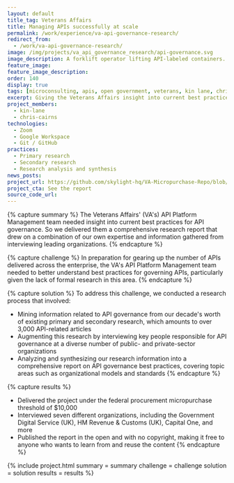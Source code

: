 ```yaml
---
layout: default
title_tag: Veterans Affairs
title: Managing APIs successfully at scale
permalink: /work/experience/va-api-governance-research/
redirect_from:
  - /work/va-api-governance-research/
image: /img/projects/va_api_governance_research/api-governance.svg
image_description: A forklift operator lifting API-labeled containers.
feature_image:
feature_image_description:
order: 140
display: true
tags: [microconsulting, apis, open government, veterans, kin lane, chris cairns]
excerpt: Giving the Veterans Affairs insight into current best practices for governing APIs across the enterprise.
project_members:
  - kin-lane
  - chris-cairns
technologies:
  - Zoom
  - Google Workspace
  - Git / GitHub
practices:
  - Primary research
  - Secondary research
  - Research analysis and synthesis
news_posts:
project_url: https://github.com/skylight-hq/VA-Micropurchase-Repo/blob/master/2018-06-06_Governance_%20Models_in_Public_and_Private_Sector/Deliverables/Skylight/skylight_api_governance_research_report.md
project_cta: See the report
source_code_url:
---
```


{% capture summary %}
The Veterans Affairs' (VA's) API Platform Management team needed insight
into current best practices for API governance. So we delivered them a
comprehensive research report that drew on a combination of our own
expertise and information gathered from interviewing
leading organizations.
{% endcapture %}

{% capture challenge %}
In preparation for gearing up the number of APIs delivered across the
enterprise, the VA's API Platform Management team needed to better
understand best practices for governing APIs, particularly given the
lack of formal research in this area.
{% endcapture %}

{% capture solution %}
To address this challenge, we conducted a research process that involved:

- Mining information related to API governance from our decade's worth of
existing primary and secondary research, which amounts to over 3,000
API-related articles
- Augmenting this research by interviewing key people responsible for
API governance at a diverse number of public- and private-sector organizations
- Analyzing and synthesizing our research information into a comprehensive
report on API governance best practices, covering topic areas such as
organizational models and standards
{% endcapture %}

{% capture results %}
- Delivered the project under the federal procurement micropurchase threshold of $10,000
- Interviewed seven different organizations, including the Government Digital
Service (UK), HM Revenue & Customs (UK), Capital One, and more
- Published the report in the open and with no copyright, making it free to anyone
who wants to learn from and reuse the content
{% endcapture %}

{% include project.html
  summary = summary
  challenge = challenge
  solution = solution
  results = results
%}
